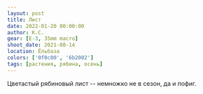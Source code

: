 ```yaml
---
layout: post
title: Лист
date: 2022-01-20 00:00:00
author: К.С.
gear: [E-3, 35mm macro]
shoot_date: 2021-08-14
location: Ёльбаза
colors: ['0f0c00', '6b2002']
tags: [растения, рябина, осень]
---
```

Цветастый рябиновый лист -- немножко не в сезон, да и пофиг.
